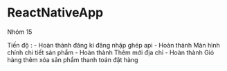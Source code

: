 # ReactNativeApp
Nhóm 15 


Tiến độ :
    - Hoàn thành đăng kí đăng nhập ghép api
    - Hoàn thành Màn hình chính chi tiết sản phẩm
    - Hoàn thành Thêm mới địa chỉ 
    - Hoàn thành Giỏ hàng thêm xóa sản phẩm thanh toán đặt hàng
